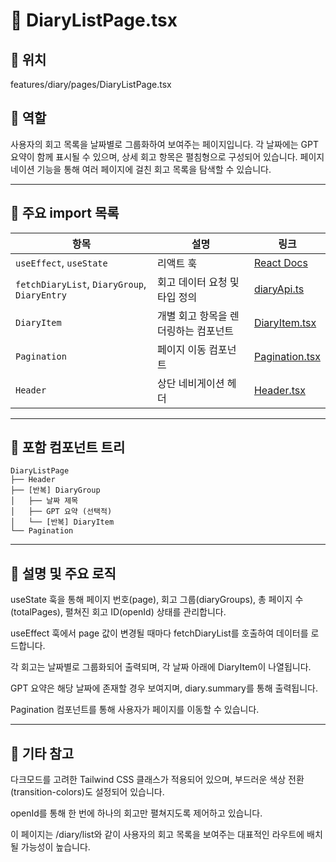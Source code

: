 # 📄 DiaryListPage.tsx
## 📁 위치
features/diary/pages/DiaryListPage.tsx

## 🧭 역할
사용자의 회고 목록을 날짜별로 그룹화하여 보여주는 페이지입니다. 각 날짜에는 GPT 요약이 함께 표시될 수 있으며, 상세 회고 항목은 펼침형으로 구성되어 있습니다. 페이지네이션 기능을 통해 여러 페이지에 걸친 회고 목록을 탐색할 수 있습니다.

---

## 🔗 주요 import 목록
| 항목                                           | 설명                   | 링크                                                     |
| -------------------------------------------- | -------------------- | ------------------------------------------------------ |
| `useEffect`, `useState`                      | 리액트 훅                | [React Docs](https://react.dev/reference/react)        |
| `fetchDiaryList`, `DiaryGroup`, `DiaryEntry` | 회고 데이터 요청 및 타입 정의    | [diaryApi.ts](../api/diaryApi.ts.md)                |
| `DiaryItem`                                  | 개별 회고 항목을 렌더링하는 컴포넌트 | [DiaryItem.tsx](../components/DiaryItem.tsx.md)     |
| `Pagination`                                 | 페이지 이동 컴포넌트          | [Pagination.tsx](../components/Pagination.tsx.md)   |
| `Header`                                     | 상단 네비게이션 헤더          | [Header.tsx](../../layout/components/Header.tsx.md) |


---

## 🧩 포함 컴포넌트 트리
``` text
DiaryListPage
├── Header
├── [반복] DiaryGroup
│   ├── 날짜 제목
│   ├── GPT 요약 (선택적)
│   └── [반복] DiaryItem
└── Pagination
```
---

## 📝 설명 및 주요 로직
useState 훅을 통해 페이지 번호(page), 회고 그룹(diaryGroups), 총 페이지 수(totalPages), 펼쳐진 회고 ID(openId) 상태를 관리합니다.

useEffect 훅에서 page 값이 변경될 때마다 fetchDiaryList를 호출하여 데이터를 로드합니다.

각 회고는 날짜별로 그룹화되어 출력되며, 각 날짜 아래에 DiaryItem이 나열됩니다.

GPT 요약은 해당 날짜에 존재할 경우 보여지며, diary.summary를 통해 출력됩니다.

Pagination 컴포넌트를 통해 사용자가 페이지를 이동할 수 있습니다.

---

## 📌 기타 참고
다크모드를 고려한 Tailwind CSS 클래스가 적용되어 있으며, 부드러운 색상 전환(transition-colors)도 설정되어 있습니다.

openId를 통해 한 번에 하나의 회고만 펼쳐지도록 제어하고 있습니다.

이 페이지는 /diary/list와 같이 사용자의 회고 목록을 보여주는 대표적인 라우트에 배치될 가능성이 높습니다.

